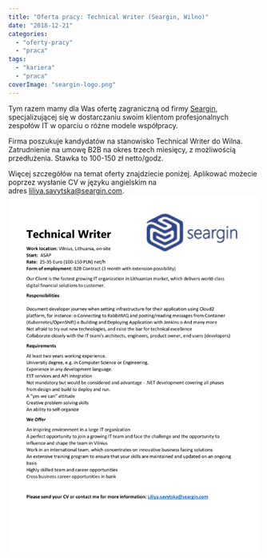 ```yaml
---
title: "Oferta pracy: Technical Writer (Seargin, Wilno)"
date: "2018-12-21"
categories:
  - "oferty-pracy"
  - "praca"
tags:
  - "kariera"
  - "praca"
coverImage: "seargin-logo.png"
---
```


Tym razem mamy dla Was ofertę zagraniczną od firmy [Seargin](https://seargin.com/pl/), specjalizującej się w dostarczaniu swoim klientom profesjonalnych zespołów IT w oparciu o różne modele współpracy.

Firma poszukuje kandydatów na stanowisko Technical Writer do Wilna. Zatrudnienie na umowę B2B na okres trzech miesięcy, z możliwością przedłużenia. Stawka to 100-150 zł netto/godz.

Więcej szczegółów na temat oferty znajdziecie poniżej. Aplikować możecie poprzez wysłanie CV w języku angielskim na adres [liliya.savytska@seargin.com](mailto:liliya.savytska@seargin.com).[![](images/Technical-Writer..-1.png)](http://techwriter.pl/wp-content/uploads/2018/12/Technical-Writer..-1.png)
